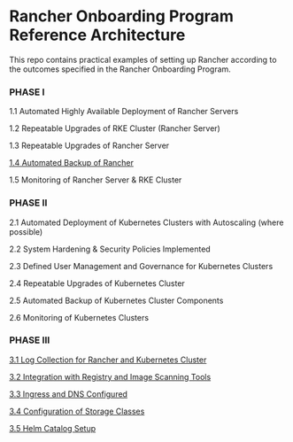 # Rancher Onboarding Program Reference Architecture

This repo contains practical examples of setting up Rancher according to the outcomes specified in the Rancher Onboarding Program. 


### PHASE I
1.1 Automated Highly Available Deployment of Rancher Servers

1.2 Repeatable Upgrades of RKE Cluster (Rancher Server)

1.3 Repeatable Upgrades of Rancher Server

[1.4 Automated Backup of Rancher](./phase_I/automated_rancher_backup)

1.5 Monitoring of Rancher Server & RKE Cluster


### PHASE II
2.1 Automated Deployment of Kubernetes Clusters with Autoscaling (where possible)

2.2 System Hardening & Security Policies Implemented

2.3 Defined User Management and Governance for Kubernetes Clusters

2.4 Repeatable Upgrades of Kubernetes Cluster

2.5 Automated Backup of Kubernetes Cluster Components

2.6 Monitoring of Kubernetes Clusters


### PHASE III
[3.1 Log Collection for Rancher and Kubernetes Cluster](./phase_III/logging.md)

[3.2 Integration with Registry and Image Scanning Tools](./hase_III/registry.md)

[3.3 Ingress and DNS Configured](./hase_III/ingress_dns.md)

[3.4 Configuration of Storage Classes]((./hase_III/storage.md))

[3.5 Helm Catalog Setup](./hase_III/catalog.md)